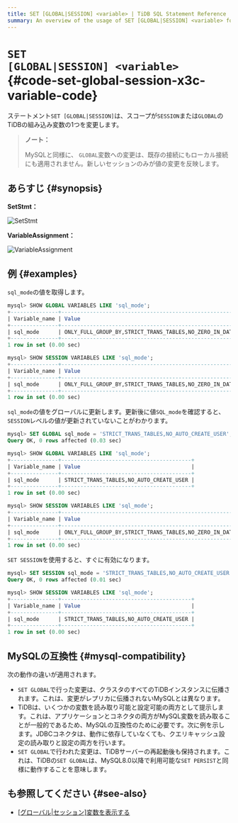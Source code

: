 ```yaml
---
title: SET [GLOBAL|SESSION] <variable> | TiDB SQL Statement Reference
summary: An overview of the usage of SET [GLOBAL|SESSION] <variable> for the TiDB database.
---
```


# <code>SET [GLOBAL|SESSION] &#x3C;variable></code> {#code-set-global-session-x3c-variable-code}

ステートメント`SET [GLOBAL|SESSION]`は、スコープが`SESSION`または`GLOBAL`のTiDBの組み込み変数の1つを変更します。

> **ノート：**
>
> MySQLと同様に、 `GLOBAL`変数への変更は、既存の接続にもローカル接続にも適用されません。新しいセッションのみが値の変更を反映します。

## あらすじ {#synopsis}

**SetStmt：**

![SetStmt](/media/sqlgram/SetStmt.png)

**VariableAssignment：**

![VariableAssignment](/media/sqlgram/VariableAssignment.png)

## 例 {#examples}

`sql_mode`の値を取得します。

```sql
mysql> SHOW GLOBAL VARIABLES LIKE 'sql_mode';
+---------------+-------------------------------------------------------------------------------------------------------------------------------------------+
| Variable_name | Value                                                                                                                                     |
+---------------+-------------------------------------------------------------------------------------------------------------------------------------------+
| sql_mode      | ONLY_FULL_GROUP_BY,STRICT_TRANS_TABLES,NO_ZERO_IN_DATE,NO_ZERO_DATE,ERROR_FOR_DIVISION_BY_ZERO,NO_AUTO_CREATE_USER,NO_ENGINE_SUBSTITUTION |
+---------------+-------------------------------------------------------------------------------------------------------------------------------------------+
1 row in set (0.00 sec)

mysql> SHOW SESSION VARIABLES LIKE 'sql_mode';
+---------------+-------------------------------------------------------------------------------------------------------------------------------------------+
| Variable_name | Value                                                                                                                                     |
+---------------+-------------------------------------------------------------------------------------------------------------------------------------------+
| sql_mode      | ONLY_FULL_GROUP_BY,STRICT_TRANS_TABLES,NO_ZERO_IN_DATE,NO_ZERO_DATE,ERROR_FOR_DIVISION_BY_ZERO,NO_AUTO_CREATE_USER,NO_ENGINE_SUBSTITUTION |
+---------------+-------------------------------------------------------------------------------------------------------------------------------------------+
1 row in set (0.00 sec)
```

`sql_mode`の値をグローバルに更新します。更新後に値`SQL_mode`を確認すると、 `SESSION`レベルの値が更新されていないことがわかります。

```sql
mysql> SET GLOBAL sql_mode = 'STRICT_TRANS_TABLES,NO_AUTO_CREATE_USER';
Query OK, 0 rows affected (0.03 sec)

mysql> SHOW GLOBAL VARIABLES LIKE 'sql_mode';
+---------------+-----------------------------------------+
| Variable_name | Value                                   |
+---------------+-----------------------------------------+
| sql_mode      | STRICT_TRANS_TABLES,NO_AUTO_CREATE_USER |
+---------------+-----------------------------------------+
1 row in set (0.00 sec)

mysql> SHOW SESSION VARIABLES LIKE 'sql_mode';
+---------------+-------------------------------------------------------------------------------------------------------------------------------------------+
| Variable_name | Value                                                                                                                                     |
+---------------+-------------------------------------------------------------------------------------------------------------------------------------------+
| sql_mode      | ONLY_FULL_GROUP_BY,STRICT_TRANS_TABLES,NO_ZERO_IN_DATE,NO_ZERO_DATE,ERROR_FOR_DIVISION_BY_ZERO,NO_AUTO_CREATE_USER,NO_ENGINE_SUBSTITUTION |
+---------------+-------------------------------------------------------------------------------------------------------------------------------------------+
1 row in set (0.00 sec)
```

`SET SESSION`を使用すると、すぐに有効になります。

```sql
mysql> SET SESSION sql_mode = 'STRICT_TRANS_TABLES,NO_AUTO_CREATE_USER';
Query OK, 0 rows affected (0.01 sec)

mysql> SHOW SESSION VARIABLES LIKE 'sql_mode';
+---------------+-----------------------------------------+
| Variable_name | Value                                   |
+---------------+-----------------------------------------+
| sql_mode      | STRICT_TRANS_TABLES,NO_AUTO_CREATE_USER |
+---------------+-----------------------------------------+
1 row in set (0.00 sec)
```

## MySQLの互換性 {#mysql-compatibility}

次の動作の違いが適用されます。

-   `SET GLOBAL`で行った変更は、クラスタのすべてのTiDBインスタンスに伝播されます。これは、変更がレプリカに伝播されないMySQLとは異なります。
-   TiDBは、いくつかの変数を読み取り可能と設定可能の両方として提示します。これは、アプリケーションとコネクタの両方がMySQL変数を読み取ることが一般的であるため、MySQLの互換性のために必要です。次に例を示します。JDBCコネクタは、動作に依存していなくても、クエリキャッシュ設定の読み取りと設定の両方を行います。
-   `SET GLOBAL`で行われた変更は、TiDBサーバーの再起動後も保持されます。これは、TiDBの`SET GLOBAL`は、MySQL8.0以降で利用可能な`SET PERSIST`と同様に動作することを意味します。

## も参照してください {#see-also}

-   [[グローバル|セッション]変数を表示する](/sql-statements/sql-statement-show-variables.md)
